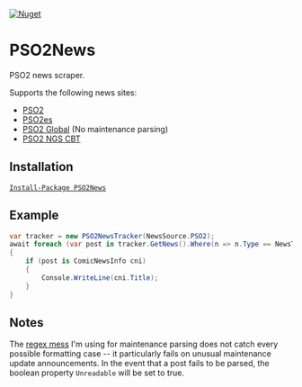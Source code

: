 [![Nuget](https://img.shields.io/nuget/v/PSO2News)](https://www.nuget.org/packages/PSO2News/)

# PSO2News
PSO2 news scraper.

Supports the following news sites:
* [PSO2](http://pso2.jp/players/news/)
* [PSO2es](https://pso2.jp/es/players/news/)
* [PSO2 Global](https://pso2.com/news) (No maintenance parsing)
* [PSO2 NGS CBT](https://new-gen.pso2.jp/cbt/players/news/)

## Installation
[`Install-Package PSO2News`](https://www.nuget.org/packages/PSO2News/)

## Example
```csharp
var tracker = new PSO2NewsTracker(NewsSource.PSO2);
await foreach (var post in tracker.GetNews().Where(n => n.Type == NewsType.Announcement))
{
    if (post is ComicNewsInfo cni)
    {
        Console.WriteLine(cni.Title);
    }
}
```

## Notes
The [regex mess](https://github.com/karashiiro/PSO2News/blob/main/PSO2News/Content/MaintenanceNewsInfo.cs) I'm using for maintenance parsing does not catch every possible formatting case -- it particularly fails on unusual maintenance update announcements. In the event that a post fails to be parsed, the boolean property `Unreadable` will be set to true.
